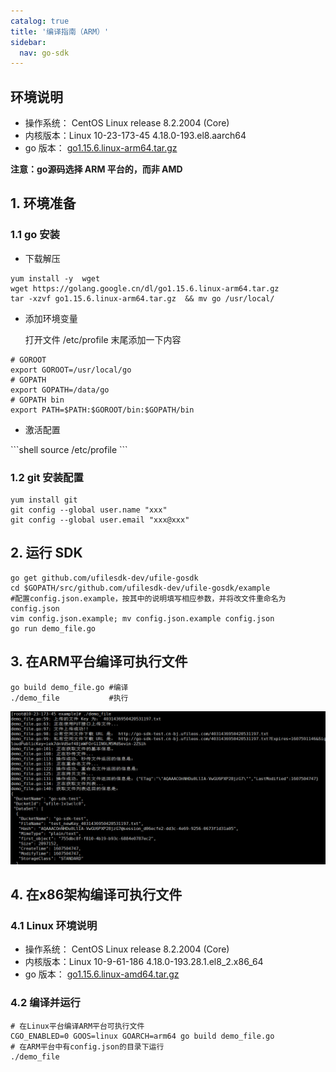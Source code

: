 ```yaml
---
catalog: true  
title: '编译指南（ARM）'
sidebar:
  nav: go-sdk
---
```


## 环境说明

* 操作系统： CentOS Linux release 8.2.2004 (Core)
* 内核版本：Linux 10-23-173-45 4.18.0-193.el8.aarch64
* go 版本： [go1.15.6.linux-arm64.tar.gz](https://golang.google.cn/dl/go1.15.6.linux-arm64.tar.gz)

**注意：go源码选择 ARM 平台的，而非 AMD**

## 1. 环境准备

### 1.1 go 安装

* 下载解压
<div class="copyable" markdown="1">

  ```shell
  yum install -y  wget
  wget https://golang.google.cn/dl/go1.15.6.linux-arm64.tar.gz 
  tar -xzvf go1.15.6.linux-arm64.tar.gz  && mv go /usr/local/
  ```
</div>


* 添加环境变量

  打开文件 /etc/profile 末尾添加一下内容 
<div class="copyable" markdown="1">

  ```shell
# GOROOT
export GOROOT=/usr/local/go
# GOPATH
export GOPATH=/data/go
# GOPATH bin
export PATH=$PATH:$GOROOT/bin:$GOPATH/bin
  ```
</div>

* 激活配置

<div class="copyable" markdown="1">
  ```shell
  source /etc/profile
  ```
</div>

### 1.2 git 安装配置
<div class="copyable" markdown="1">

  ```shell
  yum install git
  git config --global user.name "xxx"
  git config --global user.email "xxx@xxx"
  ```
</div>

## 2. 运行 SDK
<div class="copyable" markdown="1">

  ```shell
  go get github.com/ufilesdk-dev/ufile-gosdk
  cd $GOPATH/src/github.com/ufilesdk-dev/ufile-gosdk/example
  #配置config.json.example，按其中的说明填写相应参数，并将改文件重命名为config.json
  vim config.json.example; mv config.json.example config.json
  go run demo_file.go
  ```
</div>

## 3. 在ARM平台编译可执行文件
<div class="copyable" markdown="1">

  ```shell
go build demo_file.go #编译
./demo_file           #执行
  ```
</div>


![image-20201209171357007](img/image-20201209171357007.png)

## 4. 在x86架构编译可执行文件

### 4.1 Linux 环境说明

* 操作系统： CentOS Linux release 8.2.2004 (Core)
* 内核版本：Linux 10-9-61-186 4.18.0-193.28.1.el8_2.x86_64
* go 版本： [go1.15.6.linux-amd64.tar.gz](https://golang.google.cn/dl/go1.15.6.linux-amd64.tar.gz)

### 4.2 编译并运行
<div class="copyable" markdown="1">

  ```shell
# 在Linux平台编译ARM平台可执行文件
CGO_ENABLED=0 GOOS=linux GOARCH=arm64 go build demo_file.go
# 在ARM平台中有config.json的目录下运行
./demo_file 
  ```
</div>

